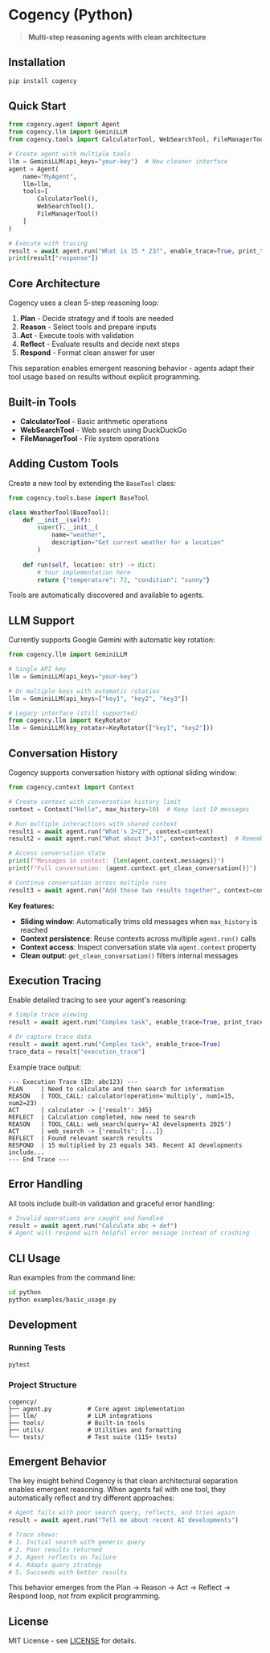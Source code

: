 # Cogency (Python)

> **Multi-step reasoning agents with clean architecture**

## Installation

```bash
pip install cogency
```

## Quick Start

```python
from cogency.agent import Agent
from cogency.llm import GeminiLLM
from cogency.tools import CalculatorTool, WebSearchTool, FileManagerTool

# Create agent with multiple tools
llm = GeminiLLM(api_keys="your-key")  # New cleaner interface
agent = Agent(
    name="MyAgent", 
    llm=llm, 
    tools=[
        CalculatorTool(), 
        WebSearchTool(), 
        FileManagerTool()
    ]
)

# Execute with tracing
result = await agent.run("What is 15 * 23?", enable_trace=True, print_trace=True)
print(result["response"])
```

## Core Architecture

Cogency uses a clean 5-step reasoning loop:

1. **Plan** - Decide strategy and if tools are needed
2. **Reason** - Select tools and prepare inputs
3. **Act** - Execute tools with validation
4. **Reflect** - Evaluate results and decide next steps
5. **Respond** - Format clean answer for user

This separation enables emergent reasoning behavior - agents adapt their tool usage based on results without explicit programming.

## Built-in Tools

- **CalculatorTool** - Basic arithmetic operations
- **WebSearchTool** - Web search using DuckDuckGo
- **FileManagerTool** - File system operations

## Adding Custom Tools

Create a new tool by extending the `BaseTool` class:

```python
from cogency.tools.base import BaseTool

class WeatherTool(BaseTool):
    def __init__(self):
        super().__init__(
            name="weather",
            description="Get current weather for a location"
        )
    
    def run(self, location: str) -> dict:
        # Your implementation here
        return {"temperature": 72, "condition": "sunny"}
```

Tools are automatically discovered and available to agents.

## LLM Support

Currently supports Google Gemini with automatic key rotation:

```python
from cogency.llm import GeminiLLM

# Single API key
llm = GeminiLLM(api_keys="your-key")

# Or multiple keys with automatic rotation
llm = GeminiLLM(api_keys=["key1", "key2", "key3"])

# Legacy interface (still supported)
from cogency.llm import KeyRotator
llm = GeminiLLM(key_rotator=KeyRotator(["key1", "key2"]))
```

## Conversation History

Cogency supports conversation history with optional sliding window:

```python
from cogency.context import Context

# Create context with conversation history limit
context = Context("Hello", max_history=10)  # Keep last 10 messages

# Run multiple interactions with shared context
result1 = await agent.run("What's 2+2?", context=context)
result2 = await agent.run("What about 3+3?", context=context)  # Remembers previous exchange

# Access conversation state
print(f"Messages in context: {len(agent.context.messages)}")
print(f"Full conversation: {agent.context.get_clean_conversation()}")

# Continue conversation across multiple runs
result3 = await agent.run("Add those two results together", context=context)
```

**Key features:**
- **Sliding window**: Automatically trims old messages when `max_history` is reached
- **Context persistence**: Reuse contexts across multiple `agent.run()` calls  
- **Context access**: Inspect conversation state via `agent.context` property
- **Clean output**: `get_clean_conversation()` filters internal messages

## Execution Tracing

Enable detailed tracing to see your agent's reasoning:

```python
# Simple trace viewing
result = await agent.run("Complex task", enable_trace=True, print_trace=True)

# Or capture trace data
result = await agent.run("Complex task", enable_trace=True)
trace_data = result["execution_trace"]
```

Example trace output:
```
--- Execution Trace (ID: abc123) ---
PLAN     | Need to calculate and then search for information
REASON   | TOOL_CALL: calculator(operation='multiply', num1=15, num2=23)
ACT      | calculator -> {'result': 345}
REFLECT  | Calculation completed, now need to search
REASON   | TOOL_CALL: web_search(query='AI developments 2025')
ACT      | web_search -> {'results': [...]}
REFLECT  | Found relevant search results
RESPOND  | 15 multiplied by 23 equals 345. Recent AI developments include...
--- End Trace ---
```

## Error Handling

All tools include built-in validation and graceful error handling:

```python
# Invalid operations are caught and handled
result = await agent.run("Calculate abc + def")
# Agent will respond with helpful error message instead of crashing
```

## CLI Usage

Run examples from the command line:

```bash
cd python
python examples/basic_usage.py
```

## Development

### Running Tests
```bash
pytest
```

### Project Structure
```
cogency/
├── agent.py          # Core agent implementation
├── llm/              # LLM integrations
├── tools/            # Built-in tools
├── utils/            # Utilities and formatting
└── tests/            # Test suite (115+ tests)
```

## Emergent Behavior

The key insight behind Cogency is that clean architectural separation enables emergent reasoning. When agents fail with one tool, they automatically reflect and try different approaches:

```python
# Agent fails with poor search query, reflects, and tries again
result = await agent.run("Tell me about recent AI developments")

# Trace shows:
# 1. Initial search with generic query
# 2. Poor results returned
# 3. Agent reflects on failure
# 4. Adapts query strategy
# 5. Succeeds with better results
```

This behavior emerges from the Plan → Reason → Act → Reflect → Respond loop, not from explicit programming.

## License

MIT License - see [LICENSE](../LICENSE) for details.